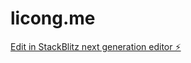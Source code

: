 # licong.me

[Edit in StackBlitz next generation editor ⚡️](https://stackblitz.com/~/github.com/cloudwindcc/licong.me)